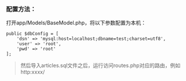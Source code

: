 ### 配置方法：
打开app/Models/BaseModel.php，将以下参数配置为本机：

>
    public $dbConfig = [
        'dsn' => 'mysql:host=localhost;dbname=test;charset=utf8',
        'user' => 'root',
        'pwd' => 'root'
    ];

> 然后导入articles.sql文件之后，运行访问routes.php对应的路由，例如http:xxxx/